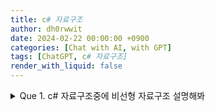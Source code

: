 ```yaml
---
title: c# 자료구조
author: dh0rwwit
date: 2024-02-22 00:00:00 +0900
categories: [Chat with AI, with GPT]
tags: [ChatGPT, c# 자료구조]
render_with_liquid: false
---
```



<details>
<summary> Que 1. c# 자료구조중에 비선형 자료구조 설명해봐 </summary>
<br>
비선형 자료구조는 자료들 간에 계층 구조나 네트워크 형태로 서로 연결되지 않은 자료 구조를 의미합니다. <br>
이러한 자료구조는 선형 자료구조와는 달리 각 원소들 간에 일정한 순서가 없으며, 서로 다른 원소들 간에 부모-자식, 형제, 또는 더 복잡한 연결 관계를 가질 수 있습니다. <br>
C#에서는 여러 비선형 자료구조를 구현할 수 있습니다.<br>

1. 트리(Tree)
- 트리는 계층 구조를 가지는 비선형 자료구조로, 루트 노드에서 시작하여 각 노드가 여러 자식 노드를 가질 수 있습니다.
- 트리는 이진 트리, 이진 탐색 트리, AVL 트리 등 다양한 형태가 있습니다.
```cs
public class TreeNode<T>
{
    public T Data { get; set; }
    public List<TreeNode<T>> Children { get; set; }
 
    public TreeNode(T data)
    {
        Data = data;
        Children = new List<TreeNode<T>>();
    }
}
```


</details>

